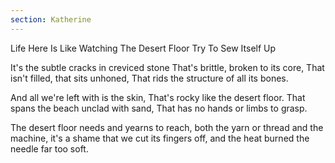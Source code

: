 ```yaml
---
section: Katherine
---
```


Life Here Is Like Watching The Desert Floor Try To Sew Itself Up

It's the subtle cracks in creviced stone
That's brittle, broken to its core,
That isn't filled, that sits unhoned,
That rids the structure of all its bones.

And all we're left with is the skin,
That's rocky like the desert floor.
That spans the beach unclad with sand,
That has no hands or limbs to grasp.

The desert floor needs and yearns to reach,
both the yarn or thread and the machine,
it's a shame that we cut its fingers off,
and the heat burned the needle far too soft.

